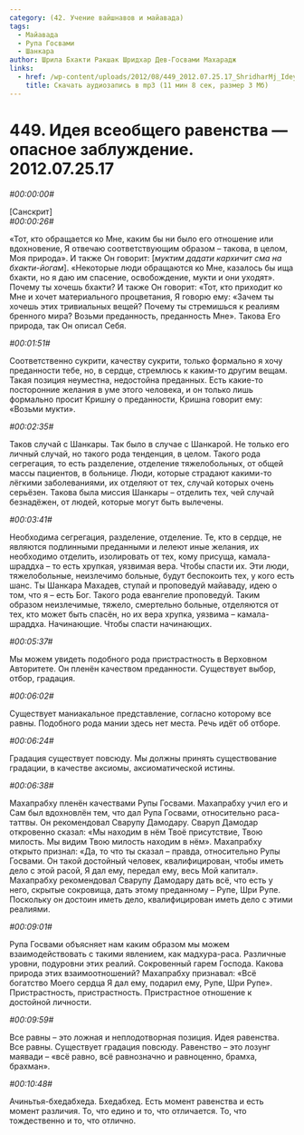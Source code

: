 ```yaml
---
category: (42. Учение вайшнавов и майавада)
tags:
  - Майавада
  - Рупа Госвами
  - Шанкара
author: Шрила Бхакти Ракшак Шридхар Дев-Госвами Махарадж
links:
  - href: /wp-content/uploads/2012/08/449_2012.07.25.17_ShridharMj_Ideya_vseobwego_ravenstva-opasnoye_zablujdeniye.mp3
    title: Скачать аудиозапись в mp3 (11 мин 8 сек, размер 3 Мб)
---
```


# 449. Идея всеобщего равенства — опасное заблуждение. 2012.07.25.17

*#00:00:00#*

[Санскрит]\
*#00:00:26#*

«Тот, кто обращается ко Мне, каким бы ни было его отношение или вдохновение, Я отвечаю соответствующим образом – такова, в целом, Моя природа». И также Он говорит: [*муктим дадати кархичит сма на бхакти-йогам*]. «Некоторые люди обращаются ко Мне, казалось бы ища бхакти, но я даю им спасение, освобождение, мукти и они уходят». Почему ты хочешь бхакти? И также Он говорит: «Тот, кто приходит ко Мне и хочет материального процветания, Я говорю ему: «Зачем ты хочешь этих тривиальных вещей? Почему ты стремишься к реалиям бренного мира? Возьми преданность, преданность Мне». Такова Его природа, так Он описал Себя.

*#00:01:51#*

Соответственно сукрити, качеству сукрити, только формально я хочу преданности тебе, но, в сердце, стремлюсь к каким-то другим вещам. Такая позиция неуместна, недостойна преданных. Есть какие-то посторонние желания в уме этого человека, и он только лишь формально просит Кришну о преданности, Кришна говорит ему: «Возьми мукти».

*#00:02:35#*

Таков случай с Шанкары. Так было в случае с Шанкарой. Не только его личный случай, но такого рода тенденция, в целом. Такого рода сегрегация, то есть разделение, отделение тяжелобольных, от общей массы пациентов, в больнице. Люди, которые страдают какими-то лёгкими заболеваниями, их отделяют от тех, случай которых очень серьёзен. Такова была миссия Шанкары – отделить тех, чей случай безнадёжен, от людей, которые могут быть вылечены.

*#00:03:41#*

Необходима сегрегация, разделение, отделение. Те, кто в сердце, не являются подлинными преданными и лелеют иные желания, их необходимо отделить, изолировать от тех, кому присуща, камала-шраддха – то есть хрупкая, уязвимая вера. Чтобы спасти их. Эти люди, тяжелобольные, неизлечимо больные, будут беспокоить тех, у кого есть шанс. Ты Шанкара Махадев, ступай и проповедуй майаваду, идею о том, что я – есть Бог. Такого рода евангелие проповедуй. Таким образом неизлечимые, тяжело, смертельно больные, отделяются от тех, кто может быть спасён, но их вера хрупка, уязвима – камала-шраддха. Начинающие. Чтобы спасти начинающих.

*#00:05:37#*

Мы можем увидеть подобного рода пристрастность в Верховном Авторитете. Он пленён качеством преданности. Существует выбор, отбор, градация.

*#00:06:02#*

Существует маниакальное представление, согласно которому все равны. Подобного рода мании здесь нет места. Речь идёт об отборе.

*#00:06:24#*

Градация существует повсюду. Мы должны принять существование градации, в качестве аксиомы, аксиоматической истины.

*#00:06:38#*

Махапрабху пленён качествами Рупы Госвами. Махапрабху учил его и Сам был вдохновлён тем, что дал Рупа Госвами, относительно раса-таттвы. Он рекомендовал Сварупу Дамодару. Сваруп Дамодар откровенно сказал: «Мы находим в нём Твоё присутствие, Твою милость. Мы видим Твою милость находим в нём». Махапрабху открыто признал: «Да, то что ты сказал – правда, относительно Рупы Госвами. Он такой достойный человек, квалифицирован, чтобы иметь дело с этой расой, Я дал ему, передал ему, весь Мой капитал». Махапрабху рекомендовал Сварупу Дамодару дать всё, что есть у него, скрытые сокровища, дать этому преданному – Рупе, Шри Рупе. Поскольку он достоин иметь дело, квалифицирован иметь дело с этими реалиями.

*#00:09:01#*

Рупа Госвами объясняет нам каким образом мы можем взаимодействовать с такими явлением, как мадхура-раса. Различные уровни, подуровни этих реалий. Сокровенный гарем Господа. Какова природа этих взаимоотношений? Махапрабху признавал: «Всё богатство Моего сердца Я дал ему, подарил ему, Рупе, Шри Рупе». Пристрастность, пристрастность. Пристрастное отношение к достойной личности.

*#00:09:59#*

Все равны – это ложная и неплодотворная позиция. Идея равенства. Все равны. Существует градация повсюду. Равенство – это лозунг маявади – «всё равно, всё равнозначно и равноценно, брамха, брахман».

*#00:10:48#*

Ачиньтья-бхедабхеда. Бхедабхед. Есть момент равенства и есть момент различия. То, что едино и то, что отличается. То, что тождественно и то, что отлично.

